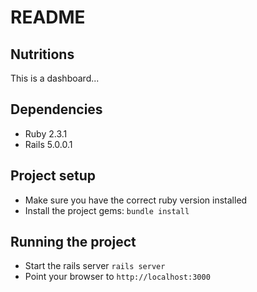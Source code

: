 # README

## Nutritions

This is a dashboard...


## Dependencies

* Ruby 2.3.1
* Rails 5.0.0.1


## Project setup

* Make sure you have the correct ruby version installed
* Install the project gems: `bundle install`


## Running the project

* Start the rails server `rails server`
* Point your browser to `http://localhost:3000`
